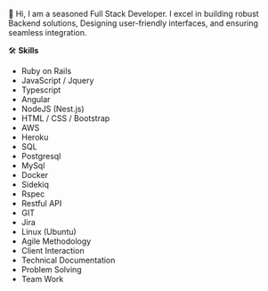  👋 Hi, I am a seasoned Full Stack Developer. I excel in building robust Backend solutions, Designing user-friendly interfaces, and ensuring seamless integration.

🛠 **Skills** 
 - Ruby on Rails
 - JavaScript / Jquery
 - Typescript
 - Angular
 - NodeJS (Nest.js)
 - HTML / CSS / Bootstrap
 - AWS
 - Heroku
 - SQL
 - Postgresql
 - MySql
 - Docker
 - Sidekiq
 - Rspec
 - Restful API
 - GIT
 - Jira
 - Linux (Ubuntu)
 - Agile Methodology
 - Client Interaction
 - Technical Documentation
 - Problem Solving
 - Team Work 
